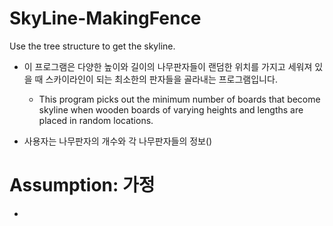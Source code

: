 # SkyLine-MakingFence
Use the tree structure to get the skyline.

- 이 프로그램은 다양한 높이와 길이의 나무판자들이 랜덤한 위치를 가지고 세워져 있을 때 스카이라인이 되는 최소한의 판자들을 골라내는 프로그램입니다.
  - This program picks out the minimum number of boards that become skyline when wooden boards of varying heights and lengths are placed in random locations.

- 사용자는 나무판자의 개수와 각 나무판자들의 정보()

# Assumption: 가정
- 
